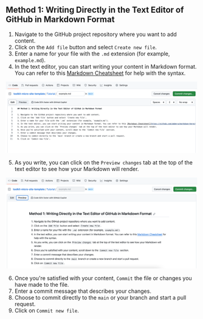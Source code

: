 ## Method 1: Writing Directly in the Text Editor of GitHub in Markdown Format

1. Navigate to the GitHub project repository where you want to add content.
2. Click on the `Add file` button and select `Create new file`.
3. Enter a name for your file with the `.md` extension (for example, `example.md`).
4. In the text editor, you can start writing your content in Markdown format. You can refer to this [Markdown Cheatsheet](https://github.com/adam-p/markdown-here/wiki/Markdown-Cheatsheet) for help with the syntax.

![Write into text editor](./assets/content1.png)

5. As you write, you can click on the `Preview changes` tab at the top of the text editor to see how your Markdown will render.

![Preview content](./assets/content2.png)

6. Once you're satisfied with your content, `Commit` the file or changes you have made to the file.
7. Enter a commit message that describes your changes.
8. Choose to commit directly to the `main` or your branch and start a pull request.
9. Click on `Commit new file`.
